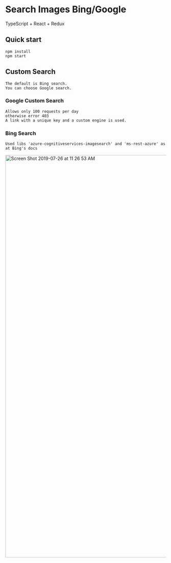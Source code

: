 # Search Images Bing/Google

TypeScript + React + Redux

## Quick start
```
npm install
npm start
```

## Custom Search
```
The default is Bing search.
You can choose Google search.
```
### Google Custom Search
```
Allows only 100 requests per day
otherwise error 403
A link with a unique key and a custom engine is used.
```
### Bing Search
```
Used libs 'azure-cognitiveservices-imagesearch' and 'ms-rest-azure' as at Bing's docs
```

<img width="1257" alt="Screen Shot 2019-07-26 at 11 26 53 AM" src="https://user-images.githubusercontent.com/21313731/61937815-5526b280-af98-11e9-8a4d-9fc0487a2e76.png">
